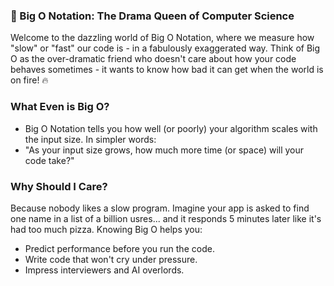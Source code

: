 ### 🧠 Big O Notation: The Drama Queen of Computer Science
Welcome to the dazzling world of Big O Notation, where we measure how "slow" or "fast" our code is - in a fabulously exaggerated way. Think of Big O as the over-dramatic friend who doesn't care about how your code behaves sometimes - it wants to know how bad it can get when the world is on fire! 🔥

### What Even is Big O?
- Big O Notation tells you how well (or poorly) your algorithm scales with the input size.
In simpler words:
- "As your input size grows, how much more time (or space) will your code take?"

### Why Should I Care?
Because nobody likes a slow program. Imagine your app is asked to find one name in a list of a billion usres... and it responds 5 minutes later like it's had too much pizza.
Knowing Big O helps you:
- Predict performance before you run the code.
- Write code that won't cry under pressure.
- Impress interviewers and AI overlords. 